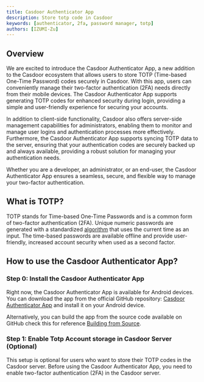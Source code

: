 ```yaml
---
title: Casdoor Authenticator App
description: Store totp code in Casdoor
keywords: [authenticator, 2fa, password manager, totp]
authors: [IZUMI-Zu]
---
```


## Overview

We are excited to introduce the Casdoor Authenticator App, a new addition to the Casdoor ecosystem that allows users to store TOTP (Time-based One-Time Password) codes securely in Casdoor. With this app, users can conveniently manage their two-factor authentication (2FA) needs directly from their mobile devices. The Casdoor Authenticator App supports generating TOTP codes for enhanced security during login, providing a simple and user-friendly experience for securing your accounts.

In addition to client-side functionality, Casdoor also offers server-side management capabilities for administrators, enabling them to monitor and manage user logins and authentication processes more effectively. Furthermore, the Casdoor Authenticator App supports syncing TOTP data to the server, ensuring that your authentication codes are securely backed up and always available, providing a robust solution for managing your authentication needs.

Whether you are a developer, an administrator, or an end-user, the Casdoor Authenticator App ensures a seamless, secure, and flexible way to manage your two-factor authentication.

## What is TOTP?

TOTP stands for Time-based One-Time Passwords and is a common form of two-factor authentication (2FA). Unique numeric passwords are generated with a standardized [algorithm](https://tools.ietf.org/html/rfc6238) that uses the current time as an input. The time-based passwords are available offline and provide user-friendly, increased account security when used as a second factor.

## How to use the Casdoor Authenticator App?

### Step 0: Install the Casdoor Authenticator App

Right now, the Casdoor Authenticator App is available for Android devices. You can download the app from the official GitHub repository: [Casdoor Authenticator App](https://github.com/casdoor/casdoor-app/releases/latest) and install it on your Android device.

Alternatively, you can build the app from the source code available on GitHub check this for reference [Building from Source](https://github.com/casdoor/casdoor-app/releases/tag/latest).

### Step 1: Enable Totp Account storage in Casdoor Server (Optional)

This setup is optional for users who want to store their TOTP codes in the Casdoor server. Before using the Casdoor Authenticator App, you need to enable two-factor authentication (2FA) in the Casdoor server.
